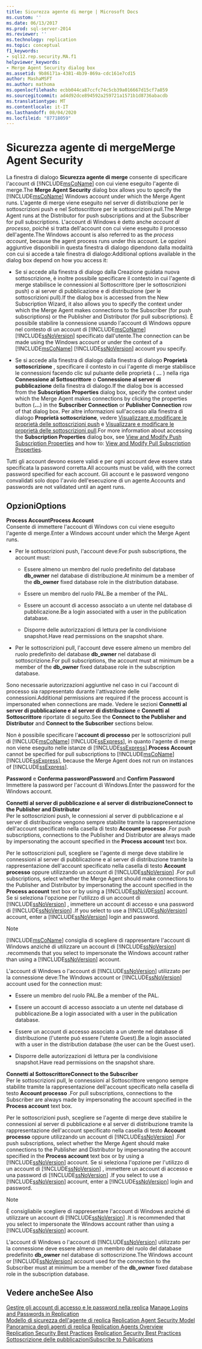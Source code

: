 ```yaml
---
title: Sicurezza agente di merge | Microsoft Docs
ms.custom: ''
ms.date: 06/13/2017
ms.prod: sql-server-2014
ms.reviewer: ''
ms.technology: replication
ms.topic: conceptual
f1_keywords:
- sql12.rep.security.MA.f1
helpviewer_keywords:
- Merge Agent Security dialog box
ms.assetid: 9b86171a-4381-4b39-869a-cdc161e7cd15
author: MashaMSFT
ms.author: mathoma
ms.openlocfilehash: ecbb044ca87ccfc74c5cb39a016667d15cf7a859
ms.sourcegitcommit: ad4d92dce894592a259721a1571b1d8736abacdb
ms.translationtype: MT
ms.contentlocale: it-IT
ms.lasthandoff: 08/04/2020
ms.locfileid: "87718059"
---
```

# <a name="merge-agent-security"></a><span data-ttu-id="b80fb-102">Sicurezza agente di merge</span><span class="sxs-lookup"><span data-stu-id="b80fb-102">Merge Agent Security</span></span>
  <span data-ttu-id="b80fb-103">La finestra di dialogo **Sicurezza agente di merge** consente di specificare l'account di [!INCLUDE[msCoName](../../includes/msconame-md.md)] con cui viene eseguito l'agente di merge.</span><span class="sxs-lookup"><span data-stu-id="b80fb-103">The **Merge Agent Security** dialog box allows you to specify the [!INCLUDE[msCoName](../../includes/msconame-md.md)] Windows account under which the Merge Agent runs.</span></span> <span data-ttu-id="b80fb-104">L'agente di merge viene eseguito nel server di distribuzione per le sottoscrizioni push e nel Sottoscrittore per le sottoscrizioni pull.</span><span class="sxs-lookup"><span data-stu-id="b80fb-104">The Merge Agent runs at the Distributor for push subscriptions and at the Subscriber for pull subscriptions.</span></span> <span data-ttu-id="b80fb-105">L'account di Windows è detto anche *account di processo*, poiché si tratta dell'account con cui viene eseguito il processo dell'agente.</span><span class="sxs-lookup"><span data-stu-id="b80fb-105">The Windows account is also referred to as the *process account*, because the agent process runs under this account.</span></span> <span data-ttu-id="b80fb-106">Le opzioni aggiuntive disponibili in questa finestra di dialogo dipendono dalla modalità con cui si accede a tale finestra di dialogo:</span><span class="sxs-lookup"><span data-stu-id="b80fb-106">Additional options available in the dialog box depend on how you access it:</span></span>  
  
-   <span data-ttu-id="b80fb-107">Se si accede alla finestra di dialogo dalla Creazione guidata nuova sottoscrizione, è inoltre possibile specificare il contesto in cui l'agente di merge stabilisce le connessioni al Sottoscrittore (per le sottoscrizioni push) o ai server di pubblicazione e di distribuzione (per le sottoscrizioni pull).</span><span class="sxs-lookup"><span data-stu-id="b80fb-107">If the dialog box is accessed from the New Subscription Wizard, it also allows you to specify the context under which the Merge Agent makes connections to the Subscriber (for push subscriptions) or the Publisher and Distributor (for pull subscriptions).</span></span> <span data-ttu-id="b80fb-108">È possibile stabilire la connessione usando l'account di Windows oppure nel contesto di un account di [!INCLUDE[msCoName](../../includes/msconame-md.md)] [!INCLUDE[ssNoVersion](../../includes/ssnoversion-md.md)] specificato dall'utente.</span><span class="sxs-lookup"><span data-stu-id="b80fb-108">The connection can be made using the Windows account or under the context of a [!INCLUDE[msCoName](../../includes/msconame-md.md)] [!INCLUDE[ssNoVersion](../../includes/ssnoversion-md.md)] account you specify.</span></span>  
  
-   <span data-ttu-id="b80fb-109">Se si accede alla finestra di dialogo dalla finestra di dialogo **Proprietà sottoscrizione** , specificare il contesto in cui l'agente di merge stabilisce le connessioni facendo clic sul pulsante delle proprietà ( **...** ) nella riga **Connessione al Sottoscrittore** o **Connessione al server di pubblicazione** della finestra di dialogo.</span><span class="sxs-lookup"><span data-stu-id="b80fb-109">If the dialog box is accessed from the **Subscription Properties** dialog box, specify the context under which the Merge Agent makes connections by clicking the properties button (**...**) in the **Subscriber Connection** or **Publisher Connection** row of that dialog box.</span></span> <span data-ttu-id="b80fb-110">Per altre informazioni sull'accesso alla finestra di dialogo **Proprietà sottoscrizione**, vedere [Visualizzare e modificare le proprietà delle sottoscrizioni push](view-and-modify-push-subscription-properties.md) e [Visualizzare e modificare le proprietà delle sottoscrizioni pull](view-and-modify-pull-subscription-properties.md).</span><span class="sxs-lookup"><span data-stu-id="b80fb-110">For more information about accessing the **Subscription Properties** dialog box, see [View and Modify Push Subscription Properties](view-and-modify-push-subscription-properties.md) and how to: [View and Modify Pull Subscription Properties](view-and-modify-pull-subscription-properties.md).</span></span>  
  
 <span data-ttu-id="b80fb-111">Tutti gli account devono essere validi e per ogni account deve essere stata specificata la password corretta.</span><span class="sxs-lookup"><span data-stu-id="b80fb-111">All accounts must be valid, with the correct password specified for each account.</span></span> <span data-ttu-id="b80fb-112">Gli account e le password vengono convalidati solo dopo l'avvio dell'esecuzione di un agente.</span><span class="sxs-lookup"><span data-stu-id="b80fb-112">Accounts and passwords are not validated until an agent runs.</span></span>  
  
## <a name="options"></a><span data-ttu-id="b80fb-113">Opzioni</span><span class="sxs-lookup"><span data-stu-id="b80fb-113">Options</span></span>  
 <span data-ttu-id="b80fb-114">**Process Account**</span><span class="sxs-lookup"><span data-stu-id="b80fb-114">**Process Account**</span></span>  
 <span data-ttu-id="b80fb-115">Consente di immettere l'account di Windows con cui viene eseguito l'agente di merge.</span><span class="sxs-lookup"><span data-stu-id="b80fb-115">Enter a Windows account under which the Merge Agent runs.</span></span>  
  
-   <span data-ttu-id="b80fb-116">Per le sottoscrizioni push, l'account deve:</span><span class="sxs-lookup"><span data-stu-id="b80fb-116">For push subscriptions, the account must:</span></span>  
  
    -   <span data-ttu-id="b80fb-117">Essere almeno un membro del ruolo predefinito del database **db_owner** nel database di distribuzione.</span><span class="sxs-lookup"><span data-stu-id="b80fb-117">At minimum be a member of the **db_owner** fixed database role in the distribution database.</span></span>  
  
    -   <span data-ttu-id="b80fb-118">Essere un membro del ruolo PAL.</span><span class="sxs-lookup"><span data-stu-id="b80fb-118">Be a member of the PAL.</span></span>  
  
    -   <span data-ttu-id="b80fb-119">Essere un account di accesso associato a un utente nel database di pubblicazione.</span><span class="sxs-lookup"><span data-stu-id="b80fb-119">Be a login associated with a user in the publication database.</span></span>  
  
    -   <span data-ttu-id="b80fb-120">Disporre delle autorizzazioni di lettura per la condivisione snapshot.</span><span class="sxs-lookup"><span data-stu-id="b80fb-120">Have read permissions on the snapshot share.</span></span>  
  
-   <span data-ttu-id="b80fb-121">Per le sottoscrizioni pull, l'account deve essere almeno un membro del ruolo predefinito del database **db_owner** nel database di sottoscrizione.</span><span class="sxs-lookup"><span data-stu-id="b80fb-121">For pull subscriptions, the account must at minimum be a member of the **db_owner** fixed database role in the subscription database.</span></span>  
  
 <span data-ttu-id="b80fb-122">Sono necessarie autorizzazioni aggiuntive nel caso in cui l'account di processo sia rappresentato durante l'attivazione delle connessioni.</span><span class="sxs-lookup"><span data-stu-id="b80fb-122">Additional permissions are required if the process account is impersonated when connections are made.</span></span> <span data-ttu-id="b80fb-123">Vedere le sezioni **Connetti al server di pubblicazione e al server di distribuzione** e **Connetti al Sottoscrittore** riportate di seguito.</span><span class="sxs-lookup"><span data-stu-id="b80fb-123">See the **Connect to the Publisher and Distributor** and **Connect to the Subscriber** sections below.</span></span>  
  
 <span data-ttu-id="b80fb-124">Non è possibile specificare l'**account di processo** per le sottoscrizioni pull di [!INCLUDE[msCoName](../../includes/msconame-md.md)] [!INCLUDE[ssExpress](../../includes/ssexpress-md.md)], in quanto l'agente di merge non viene eseguito nelle istanze di [!INCLUDE[ssExpress](../../includes/ssexpress-md.md)].</span><span class="sxs-lookup"><span data-stu-id="b80fb-124">**Process Account** cannot be specified for pull subscriptions to [!INCLUDE[msCoName](../../includes/msconame-md.md)] [!INCLUDE[ssExpress](../../includes/ssexpress-md.md)], because the Merge Agent does not run on instances of [!INCLUDE[ssExpress](../../includes/ssexpress-md.md)].</span></span>  
  
 <span data-ttu-id="b80fb-125">**Password** e **Conferma password**</span><span class="sxs-lookup"><span data-stu-id="b80fb-125">**Password** and **Confirm Password**</span></span>  
 <span data-ttu-id="b80fb-126">Immettere la password per l'account di Windows.</span><span class="sxs-lookup"><span data-stu-id="b80fb-126">Enter the password for the Windows account.</span></span>  
  
 <span data-ttu-id="b80fb-127">**Connetti al server di pubblicazione e al server di distribuzione**</span><span class="sxs-lookup"><span data-stu-id="b80fb-127">**Connect to the Publisher and Distributor**</span></span>  
 <span data-ttu-id="b80fb-128">Per le sottoscrizioni push, le connessioni al server di pubblicazione e al server di distribuzione vengono sempre stabilite tramite la rappresentazione dell'account specificato nella casella di testo **Account processo** .</span><span class="sxs-lookup"><span data-stu-id="b80fb-128">For push subscriptions, connections to the Publisher and Distributor are always made by impersonating the account specified in the **Process account** text box.</span></span>  
  
 <span data-ttu-id="b80fb-129">Per le sottoscrizioni pull, scegliere se l'agente di merge deve stabilire le connessioni al server di pubblicazione e al server di distribuzione tramite la rappresentazione dell'account specificato nella casella di testo **Account processo** oppure utilizzando un account di [!INCLUDE[ssNoVersion](../../includes/ssnoversion-md.md)] .</span><span class="sxs-lookup"><span data-stu-id="b80fb-129">For pull subscriptions, select whether the Merge Agent should make connections to the Publisher and Distributor by impersonating the account specified in the **Process account** text box or by using a [!INCLUDE[ssNoVersion](../../includes/ssnoversion-md.md)] account.</span></span> <span data-ttu-id="b80fb-130">Se si seleziona l'opzione per l'utilizzo di un account di [!INCLUDE[ssNoVersion](../../includes/ssnoversion-md.md)] , immettere un account di accesso e una password di [!INCLUDE[ssNoVersion](../../includes/ssnoversion-md.md)] .</span><span class="sxs-lookup"><span data-stu-id="b80fb-130">If you select to use a [!INCLUDE[ssNoVersion](../../includes/ssnoversion-md.md)] account, enter a [!INCLUDE[ssNoVersion](../../includes/ssnoversion-md.md)] login and password.</span></span>  
  
> [!NOTE]  
>  [!INCLUDE[msCoName](../../includes/msconame-md.md)] <span data-ttu-id="b80fb-131">consiglia di scegliere di rappresentare l'account di Windows anziché di utilizzare un account di [!INCLUDE[ssNoVersion](../../includes/ssnoversion-md.md)] .</span><span class="sxs-lookup"><span data-stu-id="b80fb-131">recommends that you select to impersonate the Windows account rather than using a [!INCLUDE[ssNoVersion](../../includes/ssnoversion-md.md)] account.</span></span>  
  
 <span data-ttu-id="b80fb-132">L'account di Windows o l'account di [!INCLUDE[ssNoVersion](../../includes/ssnoversion-md.md)] utilizzato per la connessione deve:</span><span class="sxs-lookup"><span data-stu-id="b80fb-132">The Windows account or [!INCLUDE[ssNoVersion](../../includes/ssnoversion-md.md)] account used for the connection must:</span></span>  
  
-   <span data-ttu-id="b80fb-133">Essere un membro del ruolo PAL.</span><span class="sxs-lookup"><span data-stu-id="b80fb-133">Be a member of the PAL.</span></span>  
  
-   <span data-ttu-id="b80fb-134">Essere un account di accesso associato a un utente nel database di pubblicazione.</span><span class="sxs-lookup"><span data-stu-id="b80fb-134">Be a login associated with a user in the publication database.</span></span>  
  
-   <span data-ttu-id="b80fb-135">Essere un account di accesso associato a un utente nel database di distribuzione (l'utente può essere l'utente Guest).</span><span class="sxs-lookup"><span data-stu-id="b80fb-135">Be a login associated with a user in the distribution database (the user can be the Guest user).</span></span>  
  
-   <span data-ttu-id="b80fb-136">Disporre delle autorizzazioni di lettura per la condivisione snapshot.</span><span class="sxs-lookup"><span data-stu-id="b80fb-136">Have read permissions on the snapshot share.</span></span>  
  
 <span data-ttu-id="b80fb-137">**Connetti al Sottoscrittore**</span><span class="sxs-lookup"><span data-stu-id="b80fb-137">**Connect to the Subscriber**</span></span>  
 <span data-ttu-id="b80fb-138">Per le sottoscrizioni pull, le connessioni al Sottoscrittore vengono sempre stabilite tramite la rappresentazione dell'account specificato nella casella di testo **Account processo** .</span><span class="sxs-lookup"><span data-stu-id="b80fb-138">For pull subscriptions, connections to the Subscriber are always made by impersonating the account specified in the **Process account** text box.</span></span>  
  
 <span data-ttu-id="b80fb-139">Per le sottoscrizioni push, scegliere se l'agente di merge deve stabilire le connessioni al server di pubblicazione e al server di distribuzione tramite la rappresentazione dell'account specificato nella casella di testo **Account processo** oppure utilizzando un account di [!INCLUDE[ssNoVersion](../../includes/ssnoversion-md.md)] .</span><span class="sxs-lookup"><span data-stu-id="b80fb-139">For push subscriptions, select whether the Merge Agent should make connections to the Publisher and Distributor by impersonating the account specified in the **Process account** text box or by using a [!INCLUDE[ssNoVersion](../../includes/ssnoversion-md.md)] account.</span></span> <span data-ttu-id="b80fb-140">Se si seleziona l'opzione per l'utilizzo di un account di [!INCLUDE[ssNoVersion](../../includes/ssnoversion-md.md)] , immettere un account di accesso e una password di [!INCLUDE[ssNoVersion](../../includes/ssnoversion-md.md)] .</span><span class="sxs-lookup"><span data-stu-id="b80fb-140">If you select to use a [!INCLUDE[ssNoVersion](../../includes/ssnoversion-md.md)] account, enter a [!INCLUDE[ssNoVersion](../../includes/ssnoversion-md.md)] login and password.</span></span>  
  
> [!NOTE]  
>  <span data-ttu-id="b80fb-141">È consigliabile scegliere di rappresentare l'account di Windows anziché di utilizzare un account di [!INCLUDE[ssNoVersion](../../includes/ssnoversion-md.md)] .</span><span class="sxs-lookup"><span data-stu-id="b80fb-141">It is recommended that you select to impersonate the Windows account rather than using a [!INCLUDE[ssNoVersion](../../includes/ssnoversion-md.md)] account.</span></span>  
  
 <span data-ttu-id="b80fb-142">L'account di Windows o l'account di [!INCLUDE[ssNoVersion](../../includes/ssnoversion-md.md)] utilizzato per la connessione deve essere almeno un membro del ruolo del database predefinito **db_owner** nel database di sottoscrizione.</span><span class="sxs-lookup"><span data-stu-id="b80fb-142">The Windows account or [!INCLUDE[ssNoVersion](../../includes/ssnoversion-md.md)] account used for the connection to the Subscriber must at minimum be a member of the **db_owner** fixed database role in the subscription database.</span></span>  
  
## <a name="see-also"></a><span data-ttu-id="b80fb-143">Vedere anche</span><span class="sxs-lookup"><span data-stu-id="b80fb-143">See Also</span></span>  
 <span data-ttu-id="b80fb-144">[Gestire gli account di accesso e le password nella replica](security/identity-and-access-control-replication.md#manage-logins-and-passwords-in-replication) </span><span class="sxs-lookup"><span data-stu-id="b80fb-144">[Manage Logins and Passwords in Replication](security/identity-and-access-control-replication.md#manage-logins-and-passwords-in-replication) </span></span>  
 <span data-ttu-id="b80fb-145">[Modello di sicurezza dell'agente di replica](security/replication-agent-security-model.md) </span><span class="sxs-lookup"><span data-stu-id="b80fb-145">[Replication Agent Security Model](security/replication-agent-security-model.md) </span></span>  
 <span data-ttu-id="b80fb-146">[Panoramica degli agenti di replica](agents/replication-agents-overview.md) </span><span class="sxs-lookup"><span data-stu-id="b80fb-146">[Replication Agents Overview](agents/replication-agents-overview.md) </span></span>  
 <span data-ttu-id="b80fb-147">[Replication Security Best Practices](security/replication-security-best-practices.md) </span><span class="sxs-lookup"><span data-stu-id="b80fb-147">[Replication Security Best Practices](security/replication-security-best-practices.md) </span></span>  
 [<span data-ttu-id="b80fb-148">Sottoscrizione delle pubblicazioni</span><span class="sxs-lookup"><span data-stu-id="b80fb-148">Subscribe to Publications</span></span>](subscribe-to-publications.md)  
  
  
